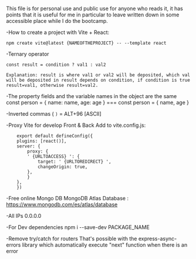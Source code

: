 This file is for personal use and public use for anyone who reads it, it has points that it is useful for me in particular to leave written down in some accessible place while I do the bootcamp.


-How to create a project with Vite + React:

    npm create vite@latest {NAMEOFTHEPROJECT} -- --template react

-Ternary operator
    
    const result = condition ? val1 : val2

    Explanation: result is where val1 or val2 will be deposited, which val will be deposited in result depends on condition, if condition is true result=val1, otherwise result=val2.

-The property fields and the variable names in the object are the same
    const person = { name: name, age: age } === const person = { name, age }

-Inverted commas ( ` )
    ` = ALT+96 [ASCII]

-Proxy Vite for develop Front & Back
    Add to vite.config.js:
    
        export default defineConfig({
        plugins: [react()],
        server: {
            proxy: {
            ' {URLTOACCESS} ': {
                target: ' {URLTOREDIRECT} ',
                changeOrigin: true,
            },
            }
        },
        })

-Free online Mongo DB
    MongoDB Atlas Database : https://www.mongodb.com/es/atlas/database

-All IPs
    0.0.0.0

-For Dev dependencies
    npm i --save-dev PACKAGE_NAME

-Remove try/catch for routers
    That's possible with the express-async-errors library which automatically execute "next" function when there is an error